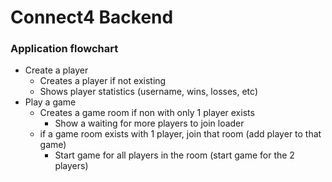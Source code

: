 # Connect4 Backend

### Application flowchart
- Create a player
  - Creates a player if not existing
  - Shows player statistics (username, wins, losses, etc)
- Play a game
  - Creates a game room if non with only 1 player exists
    - Show a waiting for more players to join loader
  - if a game room exists with 1 player, join that room (add player to that game)
    - Start game for all players in the room (start game for the 2 players)